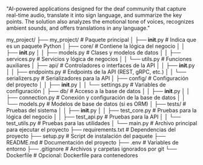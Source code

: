 "AI-powered applications designed for the deaf community that capture real-time audio, translate it into sign language, and summarize the key points. The solution also analyzes the emotional tone of voices, recognizes ambient sounds, and offers translations in any language."

my_project/
├── my_project/                   # Paquete principal
│   ├── __init__.py               # Indica que es un paquete Python
│   ├── core/                     # Contiene la lógica del negocio
│   │   ├── __init__.py
│   │   ├── models.py             # Clases y modelos de datos
│   │   ├── services.py           # Servicios y lógica de negocios
│   │   └── utils.py              # Funciones auxiliares
│   ├── api/                      # Controladores o interfaces de la API
│   │   ├── __init__.py
│   │   ├── endpoints.py          # Endpoints de la API (REST, gRPC, etc.)
│   │   └── serializers.py        # Serializadores para la API
│   ├── config/                   # Configuración del proyecto
│   │   ├── __init__.py
│   │   └── settings.py           # Variables de configuración
│   ├── db/                       # Acceso a la base de datos
│   │   ├── __init__.py
│   │   ├── connection.py         # Conexión y configuración de la base de datos
│   │   └── models.py             # Modelos de base de datos (si es ORM)
│   ├── tests/                    # Pruebas del sistema
│   │   ├── __init__.py
│   │   ├── test_core.py          # Pruebas para la lógica del negocio
│   │   ├── test_api.py           # Pruebas para la API
│   │   └── test_utils.py         # Pruebas para las utilidades
│   └── main.py                   # Archivo principal para ejecutar el proyecto
├── requirements.txt              # Dependencias del proyecto
├── setup.py                      # Script de instalación del paquete
├── README.md                     # Documentación del proyecto
├── .env                          # Variables de entorno
├── .gitignore                    # Archivos y carpetas ignorados por git
└── Dockerfile                    # Opcional: Dockerfile para contenedores
